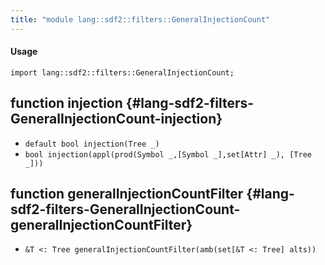 ```yaml
---
title: "module lang::sdf2::filters::GeneralInjectionCount"
---
```


#### Usage

`import lang::sdf2::filters::GeneralInjectionCount;`

## function injection {#lang-sdf2-filters-GeneralInjectionCount-injection}

* ``default bool injection(Tree _)``
* ``bool injection(appl(prod(Symbol _,[Symbol _],set[Attr] _), [Tree _]))``

## function generalInjectionCountFilter {#lang-sdf2-filters-GeneralInjectionCount-generalInjectionCountFilter}

* ``&T <: Tree generalInjectionCountFilter(amb(set[&T <: Tree] alts))``

